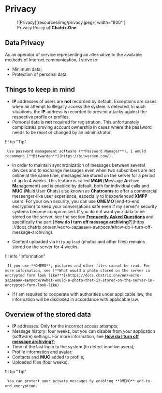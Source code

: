 # Privacy

<figure markdown>
   ![Privacy](resources/img/privacy.jpeg){ width="800" }
   <figcaption>Privacy Policy of <b>Chatrix.One</b></figcaption>
</figure>

## Data Privacy

As an operator of service representing an alternative to the available methods of Internet communication, I strive to:

- Minimum data;
- Protection of personal data.

## Things to keep in mind

- **IP** addresses of users are **not** recorded by default. Exceptions are cases when an attempt to illegally access the system is detected. In such situations, the **IP** address is recorded to prevent attacks against the respective profile or profiles.
- Personal data is **not** required for registration. This unfortunately complicates proving account ownership in cases where the password needs to be reset or changed by an administrator.

!!! tip "Tip"

     Use password management software (**Password Manager**). I would recommend [**Bitwarden**](https://bitwarden.com/).

- In order to maintain synchronization of messages between several devices and to exchange messages even when two subscribers are not online at the same time, messages are stored on the server for a period of up to 4 weeks. This feature is called **MAM** (**M**essage **A**rchive **M**anagement) and is enabled by default, both for individual calls and **MUC** (**M**ulti **U**ser **C**hats) also known as **Chatrooms** to offer a commercial messenger-like user experience, especially to inexperienced **XMPP** users. For your own security, you can use **OMEMO** (end-to-end encryption) to keep your conversations safe even if my server's security systems become compromised. If you do not want your data to be stored on the server, see the section [**Frequently Asked Questions**](https://docs.chatrix.one/en/често-задавани-въпроси/) and specifically the part [**How do I turn off message archiving?**](https ://docs.chatrix.one/en/често-задавани-въпроси/#how-do-i-turn-off-message-archiving).

- Content uploaded via `http_upload` (photos and other files) remains stored on the server for 4 weeks.

!!! info "Information"

     If you use **OMEMO**, pictures and other files cannot be read. For more information, see [**What would a photo stored on the server in encrypted form look like?**](https://docs.chatrix.one/en/често-задавани-въпроси/#what-would-a-photo-that-is-stored-on-the-server-in-encrypted-form-look-like)

- If I am required to cooperate with authorities under applicable law, the information will be disclosed in accordance with applicable law.

## Overview of the stored data

- **IP** addresses: Only for the incorrect access attempts;
- Message history: four weeks, but you can disable from your application (software) settings. For more information, see [**How do I turn off message archiving?**](https://docs.chatrix.one/en/често-задавани-въпроси/#how-do-i-turn-off-message-archiving);
- Time of the last login to the system (to detect inactive users);
- Profile information and avatar;
- Contacts and **MUC** added to profile;
- Uploaded files (four weeks).

!!! tip "Tip"

     You can protect your private messages by enabling **OMEMO** end-to-end encryption.
